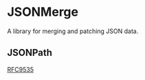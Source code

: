 # JSONMerge

A library for merging and patching JSON data.

## JSONPath

[RFC9535](https://datatracker.ietf.org/doc/rfc9535/)